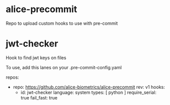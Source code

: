 # alice-precommit

Repo to upload custom hooks to use with pre-commit

# jwt-checker

Hook to find jwt keys on files

To use, add this lanes on your .pre-commit-config.yaml

repos:
  - repo: https://github.com/alice-biometrics/alice-precommit
    rev: v1
    hooks:
      - id: jwt-checker
        language: system
        types: [ python ]
        require_serial: true
        fail_fast: true
